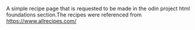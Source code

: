 A simple recipe page that is requested to be made in the odin project html foundations section.The recipes were referenced from https://www.allrecipes.com/
